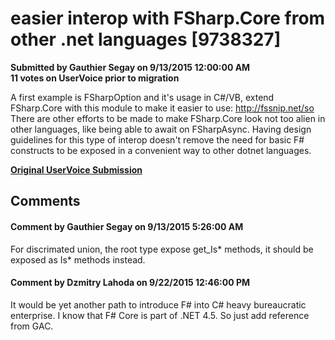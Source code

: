 # easier interop with FSharp.Core from other .net languages [9738327] #

**Submitted by Gauthier Segay on 9/13/2015 12:00:00 AM**  
**11 votes on UserVoice prior to migration**  

A first example is FSharpOption<T> and it's usage in C#/VB, extend FSharp.Core with this module to make it easier to use:
http://fssnip.net/so
There are other efforts to be made to make FSharp.Core look not too alien in other languages, like being able to await on FSharpAsync.
Having design guidelines for this type of interop doesn't remove the need for basic F# constructs to be exposed in a convenient way to other dotnet languages.



**[Original UserVoice Submission](https://fslang.uservoice.com/forums/245727-f-language/suggestions/9738327)**


## Comments ##


#### Comment by Gauthier Segay on 9/13/2015 5:26:00 AM ####
For discrimated union, the root type expose get_Is* methods, it should be exposed as Is* methods instead.


#### Comment by Dzmitry Lahoda on 9/22/2015 12:46:00 PM ####
It would be yet another path to introduce F# into C# heavy bureaucratic enterprise. I know that F# Core is part of .NET 4.5. So just add reference from GAC.

